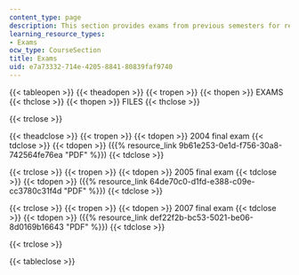 ```yaml
---
content_type: page
description: This section provides exams from previous semesters for review.
learning_resource_types:
- Exams
ocw_type: CourseSection
title: Exams
uid: e7a73332-714e-4205-8841-80839faf9740
---
```


{{< tableopen >}}
{{< theadopen >}}
{{< tropen >}}
{{< thopen >}}
EXAMS
{{< thclose >}}
{{< thopen >}}
FILES
{{< thclose >}}

{{< trclose >}}

{{< theadclose >}}
{{< tropen >}}
{{< tdopen >}}
2004 final exam
{{< tdclose >}}
{{< tdopen >}}
({{% resource_link 9b61e253-0e1d-f756-30a8-742564fe76ea "PDF" %}})
{{< tdclose >}}

{{< trclose >}}
{{< tropen >}}
{{< tdopen >}}
2005 final exam
{{< tdclose >}}
{{< tdopen >}}
({{% resource_link 64de70c0-d1fd-e388-c09e-cc3780c31f4d "PDF" %}})
{{< tdclose >}}

{{< trclose >}}
{{< tropen >}}
{{< tdopen >}}
2007 final exam
{{< tdclose >}}
{{< tdopen >}}
({{% resource_link def22f2b-bc53-5021-be06-8d0169b16643 "PDF" %}})
{{< tdclose >}}

{{< trclose >}}

{{< tableclose >}}
